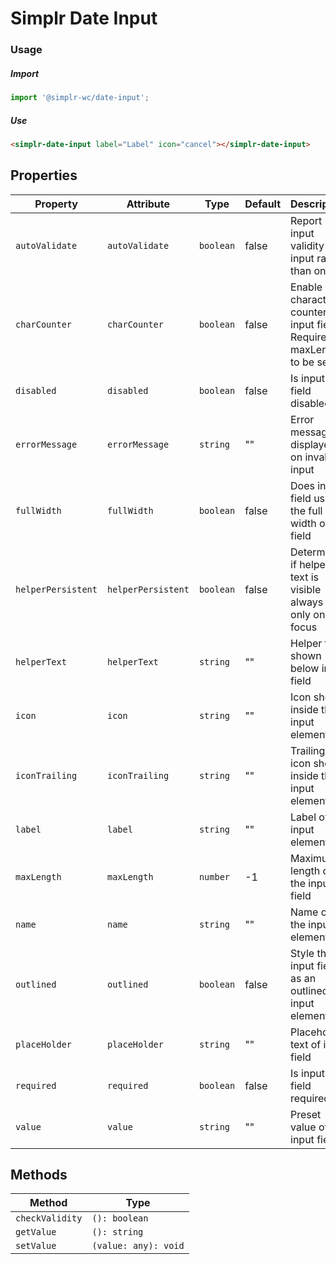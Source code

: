 # Simplr Date Input

### Usage

##### Import

```js
import '@simplr-wc/date-input';
```

##### Use

```html
<simplr-date-input label="Label" icon="cancel"></simplr-date-input>
```

## Properties

| Property           | Attribute          | Type      | Default | Description                                                                |
| ------------------ | ------------------ | --------- | ------- | -------------------------------------------------------------------------- |
| `autoValidate`     | `autoValidate`     | `boolean` | false   | Report input validity on input rather than on blur                         |
| `charCounter`      | `charCounter`      | `boolean` | false   | Enable character counter of input field (! Required maxLength to be set !) |
| `disabled`         | `disabled`         | `boolean` | false   | Is input field disabled                                                    |
| `errorMessage`     | `errorMessage`     | `string`  | ""      | Error message displayed on invalid input                                   |
| `fullWidth`        | `fullWidth`        | `boolean` | false   | Does input field use the full width of the field                           |
| `helperPersistent` | `helperPersistent` | `boolean` | false   | Determines if helper text is visible always or only on focus               |
| `helperText`       | `helperText`       | `string`  | ""      | Helper text shown below input field                                        |
| `icon`             | `icon`             | `string`  | ""      | Icon shown inside the input element                                        |
| `iconTrailing`     | `iconTrailing`     | `string`  | ""      | Trailing icon shown inside the input element                               |
| `label`            | `label`            | `string`  | ""      | Label of the input element                                                 |
| `maxLength`        | `maxLength`        | `number`  | -1      | Maximum length of the input field                                          |
| `name`             | `name`             | `string`  | ""      | Name of the input element                                                  |
| `outlined`         | `outlined`         | `boolean` | false   | Style the input field as an outlined input element                         |
| `placeHolder`      | `placeHolder`      | `string`  | ""      | Placeholder text of input field                                            |
| `required`         | `required`         | `boolean` | false   | Is input field required                                                    |
| `value`            | `value`            | `string`  | ""      | Preset value of the input field                                            |

## Methods

| Method          | Type                 |
| --------------- | -------------------- |
| `checkValidity` | `(): boolean`        |
| `getValue`      | `(): string`         |
| `setValue`      | `(value: any): void` |
